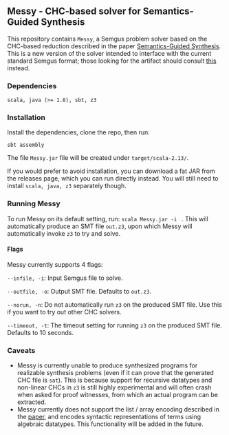 ## Messy - CHC-based solver for Semantics-Guided Synthesis

This repository contains `Messy`, a Semgus problem solver based on the CHC-based reduction described in the paper [Semantics-Guided Synthesis](https://dl.acm.org/doi/abs/10.1145/3434311). This is a new version of the solver intended to interface with the current standard Semgus format; those looking for the artifact should consult [this](https://dl.acm.org/do/10.1145/3410258/abs/) instead.

### Dependencies

```
scala, java (>= 1.8), sbt, z3
```

### Installation

Install the dependencies, clone the repo, then run:

```
sbt assembly
```

The file `Messy.jar` file will be created under `target/scala-2.13/`.

If you would prefer to avoid installation, you can download a fat JAR from the releases page, which you can run directly instead. You will still need to install `scala, java, z3` separately though.

### Running Messy

To run Messy on its default setting, run: `scala Messy.jar -i ` <PATH-TO-INPUT-SEMGUS-FILE>. This will automatically produce an SMT file `out.z3`, upon which Messy will automatically invoke `z3` to try and solve.

#### Flags

Messy currently supports 4 flags:

`--infile, -i`: Input Semgus file to solve.

`--outfile, -o`: Output SMT file. Defaults to `out.z3`.

`--norun, -n`: Do not automatically run `z3` on the produced SMT file. Use this if you want to try out other CHC solvers.

`--timeout, -t`: The timeout setting for running `z3` on the produced SMT file. Defaults to 10 seconds.

### Caveats

- Messy is currently unable to produce synthesized programs for realizable synthesis problems (even if it can prove that the generated CHC file is `sat`). This is because support for recursive datatypes and non-linear CHCs in `z3` is still highly experimental and will often crash when asked for proof witnesses, from which an actual program can be extracted.
- Messy currently does not support the list / array encoding described in the [paper](https://dl.acm.org/doi/abs/10.1145/3434311), and encodes syntactic representations of terms using algebraic datatypes. This functionality will be added in the future.

